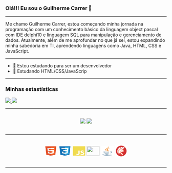 ### Olá!!! Eu sou o Guilherme Carrer 👋
<hr>   
 Me chamo Guilherme Carrer, estou começando minha jornada na programação com um conhecimento básico da linguagem object pascal com IDE delphi10 e linguagem SQL para manipulação e gerenciamento de dados. Atualmente, além de me aprofundar no que já sei, estou expandindo minha sabedoria em TI, aprendendo linguagens como Java, HTML, CSS e JavaScript.



<hr>

- 🔭 Estou estudando para ser um desenvolvedor
- 🌱 Estudando HTML/CSS/JavaScrip


<hr>

### Minhas estastísticas
<div>
  <a href="https://github.com/GuilhermeCarrer">
    <img height="180em" src="https://github-readme-stats.vercel.app/api?username=GuilhermeCarrer&show_icons=true&theme=dark"/>
    <img height="180em" src="https://github-readme-stats.vercel.app/api/top-langs/?username=GuilhermeCarrer&layout=compact&langs_count=16&theme=dark"/>
    </div>
  
 
       
 <hr>
 <br>
 <div align="center">
  <a href = "mailto:guilhermecarrerofc@gmail.com"><img src="https://img.shields.io/badge/-Gmail-%23333?style=for-the-badge&logo=gmail&logoColor=white" target="_blank"></a>
  <a href="https://www.linkedin.com/in/guilherme-carrer-2101b626a/" target="_blank"><img src="https://img.shields.io/badge/-LinkedIn-%230077B5?style=for-the-badge&logo=linkedin&logoColor=white" target="_blank"></a> 
   </div>
 <br>
 <hr>
 
                             
<div align="center" style="display: inline_block"><br>
  <img align="center"  height="30" width="40" src="https://raw.githubusercontent.com/devicons/devicon/master/icons/html5/html5-original.svg">
  <img align="center"  height="30" width="40" src="https://raw.githubusercontent.com/devicons/devicon/master/icons/css3/css3-original.svg">
  <img align="center" height="30" width="40" src="https://raw.githubusercontent.com/devicons/devicon/master/icons/javascript/javascript-plain.svg">
  <img align="center" height="30" width="40" src="https://cdn.jsdelivr.net/gh/devicons/devicon/icons/figma/figma-original.svg" />
 <img align="center" height="30" width="40" alt="java-icon" src="https://github.com/LucasLessaAnacleto/LucasLessaAnacleto/blob/main/utils/java-icon.svg">
 <img align="center" height="40" width="40" alt="delphi-icon" src="https://github.com/LucasLessaAnacleto/LucasLessaAnacleto/blob/main/utils/delphi-icon.svg">
</div>
<br>
 <hr>
    

  
